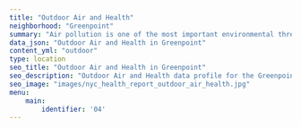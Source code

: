 ```yaml
---
title: "Outdoor Air and Health"
neighborhood: "Greenpoint"
summary: "Air pollution is one of the most important environmental threats to urban populations and while all people are exposed, pollutant emissions, levels of exposure, and population vulnerability vary across neighborhoods. Exposures to common air pollutants have been linked to respiratory and cardiovascular diseases, cancers, and premature deaths."
data_json: "Outdoor Air and Health in Greenpoint"
content_yml: "outdoor"
type: location
seo_title: "Outdoor Air and Health in Greenpoint"
seo_description: "Outdoor Air and Health data profile for the Greenpoint neighborhood of NYC."
seo_image: "images/nyc_health_report_outdoor_air_health.jpg"
menu:
    main:
        identifier: '04'
---
```

